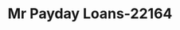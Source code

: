 ---
f_zip-code: 63303
f_state-code: MO
title: Mr Payday Loans-22164
f_phone: 314-389-7800
f_city-only: Saint Peters
f_address: 7201 Natural Bridge Rd Normand Saint Peters
f_location-unique-id: '22164'
slug: mr-payday-loans-22164
updated-on: '2024-05-30T13:46:58.046Z'
created-on: '2024-05-30T13:36:59.803Z'
published-on: '2024-05-30T13:54:32.469Z'
f_city-state: cms/city/saint-peters-mo.md
f_company: cms/company/mr-payday-loans.md
f_state: cms/state/missouri.md
layout: '[payday-loan].html'
tags: payday-loan
---